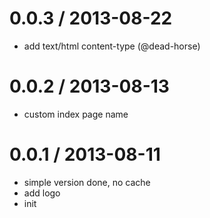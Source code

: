 # 0.0.3 / 2013-08-22

- add text/html content-type (@dead-horse)

# 0.0.2 / 2013-08-13

- custom index page name

# 0.0.1 / 2013-08-11

- simple version done, no cache
- add logo
- init
